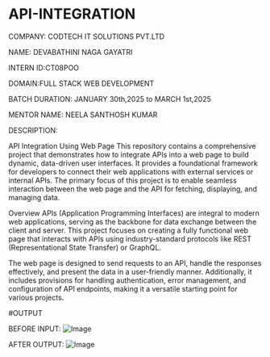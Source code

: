 # API-INTEGRATION

COMPANY: CODTECH IT SOLUTIONS PVT.LTD

NAME: DEVABATHINI NAGA GAYATRI

INTERN ID:CT08POO

DOMAIN:FULL STACK WEB DEVELOPMENT

BATCH DURATION: JANUARY 30th,2025 to MARCH 1st,2025

MENTOR NAME: NEELA SANTHOSH KUMAR

DESCRIPTION:

API Integration Using Web Page This repository contains a comprehensive project that demonstrates how to integrate APIs into a web page to build dynamic, data-driven user interfaces. It provides a foundational framework for developers to connect their web applications with external services or internal APIs. The primary focus of this project is to enable seamless interaction between the web page and the API for fetching, displaying, and managing data.

Overview APIs (Application Programming Interfaces) are integral to modern web applications, serving as the backbone for data exchange between the client and server. This project focuses on creating a fully functional web page that interacts with APIs using industry-standard protocols like REST (Representational State Transfer) or GraphQL.

The web page is designed to send requests to an API, handle the responses effectively, and present the data in a user-friendly manner. Additionally, it includes provisions for handling authentication, error management, and configuration of API endpoints, making it a versatile starting point for various projects.

#OUTPUT

BEFORE INPUT:
![Image](https://github.com/user-attachments/assets/0f46462a-674b-40ef-834c-1b446265838e)

AFTER OUTPUT:
![Image](https://github.com/user-attachments/assets/2fe7cfe1-472a-4065-8fd0-ac37d9927338)
